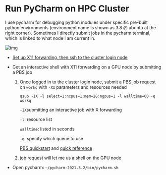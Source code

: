 # Run PyCharm on HPC Cluster

I use pycharm for debugging python modules under specific pre-built python environments (environment name is shown as 3.8 @ ubuntu at the right corner). Sometimes I directly submit jobs in the pycharm terminal, which is linked to what node I am current in.

![img](https://tidal-vibraphone-993.notion.site/image/https%3A%2F%2Fs3-us-west-2.amazonaws.com%2Fsecure.notion-static.com%2F7543f979-c9a5-44f9-84ba-4c3d7024c1ed%2FUntitled.png?table=block&id=72460185-3a70-40c1-8027-91b60afed41f&spaceId=487f6bbc-aed5-46da-afc4-02bb4aa10be9&width=2000&userId=&cache=v2)

- [Set up X11 forwarding, then ssh to the cluster login node](https://github.com/Duke-NUS-HPC/docs/blob/main/ssh-with-keypairs.md)


- Get an interactive shell with X11 forwarding on a GPU node by submitting a PBS job

  1. Once logged in to the cluster login node, submit a PBS job request on `workq` with `-XI` parameters and resources needed

     `qsub -IX -l select=1:ncpus=1:mem=2G:ngpus=1 -l walltime=60 -q workq`

     `-IX`submitting an interactive job with X forwarding

     `-l`: resource list

     `walltime`: listed in seconds

     `-q`: specify which queue to use

     [PBS quickstart](https://help.nscc.sg/pbspro-quickstartguide/) and [quick reference](https://help.nscc.sg/wp-content/uploads/2016/08/PBS_Professional_Quick_Reference.pdf)

  2. job request will let me us a shell on the GPU node

- Open pycharm: `~/pycharm-2021.3.2/bin/pycharm.sh`
